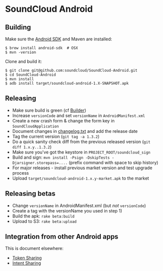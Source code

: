 # SoundCloud Android

## Building

Make sure the [Android SDK][] and Maven are installed:

    $ brew install android-sdk  # OSX
    $ mvn -version

Clone and build it:

    $ git clone git@github.com:soundcloud/SoundCloud-Android.git
    $ cd SoundCloud-Android
    $ mvn install
    $ adb install target/soundcloud-android-1.X-SNAPSHOT.apk

## Releasing

  * Make sure build is green (cf [Builder][])
  * Increase `versionCode` and set `versionName` in `AndroidManifest.xml`
  * Create a new crash form & change the form key in `SoundCloudApplication`
  * Document changes in [changelog.txt][] and add the release date
  * Tag the current version (`git tag -a 1.3.2`)
  * Do a quick sanity check diff from the previous released version (`git diff 1.x.y..1.3.2`)
  * Make sure you've got the keystore in `PROJECT_ROOT/soundcloud_sign`
  * Build and sign: `mvn install -Psign -DskipTests -Djarsigner.storepass=....` (prefix
  command with space to skip history)
  * For major releases - install previous market version and test upgrade
  process
  * Upload `target/soundcloud-android-1.x.y-market.apk` to the market

## Releasing betas

  * Change `versionName` in AndroidManifest.xml (but *not* `versionCode`)
  * Create a tag with the versionName you used in step 1)
  * Build the apk: `rake beta:build`
  * Upload to S3: `rake beta:upload`

## Integration from other Android apps

This is document elsewhere:

  * [Token Sharing][]
  * [Intent Sharing][]


[Android SDK]: http://developer.android.com/sdk/index.html
[Builder]: http://builder.soundcloud.com/view/Android/job/soundcloud-android/
[changelog.txt]: https://github.com/soundcloud/SoundCloud-Android/blob/master/res/raw/changelog.txt]
[Token Sharing]: https://github.com/soundcloud/android-token-sharing
[Intent Sharing]: https://github.com/soundcloud/android-intent-sharing
